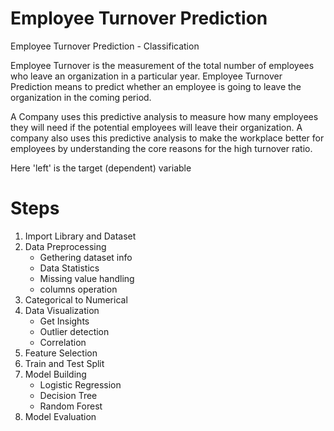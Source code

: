 # Employee Turnover Prediction
Employee Turnover Prediction -  Classification

Employee Turnover is the measurement of the total number of employees who leave an organization in a particular year. Employee Turnover Prediction means to predict whether an employee is going to leave the organization in the coming period.<br>

A Company uses this predictive analysis to measure how many employees they will need if the potential employees will leave their organization. A company also uses this predictive analysis to make the workplace better for employees by understanding the core reasons for the high turnover ratio.<br>

Here 'left' is the target (dependent) variable <br>

# Steps

1. Import Library and Dataset
2. Data Preprocessing
    - Gethering dataset info
    - Data Statistics
    - Missing value handling 
    - columns operation
3. Categorical to Numerical 
4. Data Visualization
    - Get Insights
    - Outlier detection
    - Correlation 
5. Feature Selection
6. Train and Test Split
7. Model Building
    - Logistic Regression
    - Decision Tree
    - Random Forest
8. Model Evaluation

